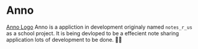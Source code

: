 # Anno
[Anno Logo](../Media/anno_logo.png)
Anno is a appliction in development originaly named `notes_r_us` as a school project. It is being devloped to be a effecient note sharing application lots of development to be done. 🧑‍💻
